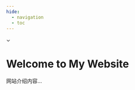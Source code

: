 ```yaml
---
hide:
  - navigation
  - toc
---
```


<div class="full-page-background" id="intro">
  <span class="enter-site" onclick="enterSite()">&#x2304;</span>
</div>

<div class="main-content" id="main-content">
  <h1 class="welcome-text">Welcome to My Website</h1>
  <p>网站介绍内容...</p>
  <!-- 其他内容 -->
</div>

<script>
  function enterSite() {
    document.getElementById('intro').style.display = 'none';
    document.getElementById('main-content').style.display = 'block';
  }
</script>
